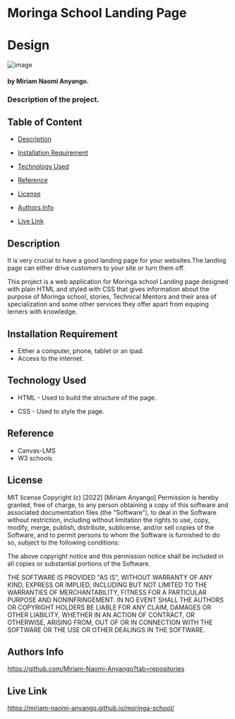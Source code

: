 
# Moringa School Landing Page

# Design
![image](./assets/images/School%20Landing%20Page.png)


#### by Miriam Naomi Anyango.

### Description of the project.

## Table of Content 

+ [Description](#Description)
 
+ [Installation Requirement](#Installation)

+ [Technology Used](#technology-used)

+ [Reference](#reference)

+ [License](#license)

+ [Authors Info](authors-info)

+ [Live Link](live-link)

## Description

<p>It is very crucial to have a good landing page for your websites.The landing page can either drive customers to your site or turn them off.

This project is a web application for Moringa school Landing page designed with plain HTML and styled with CSS that gives information about the purpose of Moringa school, stories, Technical Mentors and their area of specialization and some other services they offer apart from equping lerners with knowledge. 
</p>

## Installation Requirement

* Either a computer, phone, tablet or an ipad.
* Access to the internet.

## Technology Used 

* HTML - Used to build the structure of the page.

* CSS - Used to style the page.

## Reference

* Canvas-LMS
* W3 schools

## License

MIT license
Copyright (c) [2022] [Miriam Anyango]
Permission is hereby granted, free of charge, to any person obtaining a copy
of this software and associated documentation files (the "Software"), to deal
in the Software without restriction, including without limitation the rights
to use, copy, modify, merge, publish, distribute, sublicense, and/or sell
copies of the Software, and to permit persons to whom the Software is
furnished to do so, subject to the following conditions:

The above copyright notice and this permission notice shall be included in all
copies or substantial portions of the Software.

THE SOFTWARE IS PROVIDED "AS IS", WITHOUT WARRANTY OF ANY KIND, EXPRESS OR
IMPLIED, INCLUDING BUT NOT LIMITED TO THE WARRANTIES OF MERCHANTABILITY,
FITNESS FOR A PARTICULAR PURPOSE AND NONINFRINGEMENT. IN NO EVENT SHALL THE
AUTHORS OR COPYRIGHT HOLDERS BE LIABLE FOR ANY CLAIM, DAMAGES OR OTHER
LIABILITY, WHETHER IN AN ACTION OF CONTRACT, OR OTHERWISE, ARISING FROM,
OUT OF OR IN CONNECTION WITH THE SOFTWARE OR THE USE OR OTHER DEALINGS IN THE
SOFTWARE.

## Authors Info

https://github.com/Miriam-Naomi-Anyango?tab=repositories

## Live Link
https://miriam-naomi-anyango.github.io/moringa-school/